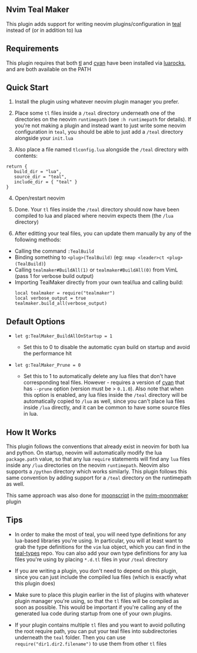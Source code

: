 
## Nvim Teal Maker

This plugin adds support for writing neovim plugins/configuration in [teal](https://github.com/teal-language/tl) instead of (or in addition to) lua

## Requirements

This plugin requires that both [tl](https://github.com/teal-language/tl) and [cyan](https://github.com/teal-language/cyan) have been installed via [luarocks](https://luarocks.org/), and are both available on the PATH

## Quick Start

1. Install the plugin using whatever neovim plugin manager you prefer.

2. Place some `tl` files inside a `/teal` directory underneath one of the directories on the neovim `runtimepath` (see `:h runtimepath` for details).  If you're not making a plugin and instead want to just write some neovim configuration in `teal`, you should be able to just add a `/teal` directory alongside your `init.lua`

3. Also place a file named `tlconfig.lua` alongside the `/teal` directory with contents:

  ```
  return {
     build_dir = "lua",
     source_dir = "teal",
     include_dir = { "teal" }
  }
  ```

4. Open/restart neovim

5. Done.  Your `tl` files inside the `/teal` directory should now have been compiled to lua and placed where neovim expects them (the `/lua` directory)

6. After editting your teal files, you can update them manually by any of the following methods:

  * Calling the command `:TealBuild`
  * Binding something to `<plug>(TealBuild)` (eg: `nmap <leader>ct <plug>(TealBuild)`)
  * Calling `tealmaker#BuildAll(1)` or `tealmaker#BuildAll(0)` from VimL (pass 1 for verbose build output)
  * Importing TealMaker directly from your own teal/lua and calling build:
      ```
      local tealmaker = require("tealmaker")
      local verbose_output = true
      tealmaker.build_all(verbose_output)
      ```

## Default Options

* `let g:TealMaker_BuildAllOnStartup = 1`
    * Set this to 0 to disable the automatic cyan build on startup and avoid the performance hit

* `let g:TealMaker_Prune = 0`
    * Set this to 1 to automatically delete any lua files that don't have corresponding teal files.  However - requires a version of [cyan](https://github.com/teal-language/cyan) that has `--prune` option (version must be > `0.1.0`).  Also note that when this option is enabled, any lua files inside the `/teal` directory will be automatically copied to `/lua` as well, since you can't place lua files inside `/lua` directly, and it can be common to have some source files in lua.

## How It Works

This plugin follows the conventions that already exist in neovim for both lua and python. On startup, neovim will automatically modify the lua `package.path` value, so that any lua `require` statements will find any `lua` files inside any `/lua` directories on the neovim `runtimepath`.  Neovim also supports a `/python` directory which works similarly.  This plugin follows this same convention by adding support for a `/teal` directory on the runtimepath as well.

This same approach was also done for [moonscript](https://moonscript.org/) in the [nvim-moonmaker](https://github.com/svermeulen/nvim-moonmaker) plugin

## Tips

* In order to make the most of teal, you will need type definitions for any lua-based libraries you're using.  In particular, you will at least want to grab the type definitions for the `vim` lua object, which you can find in the [teal-types](https://github.com/teal-language/teal-types) repo.  You can also add your own type definitions for any lua files you're using by placing `*.d.tl` files in your `/teal` directory

* If you are writing a plugin, you don't need to depend on this plugin, since you can just include the compiled lua files (which is exactly what this plugin does)

* Make sure to place this plugin earlier in the list of plugins with whatever plugin manager you're using, so that the `tl` files will be compiled as soon as possible.  This would be important if you're calling any of the generated lua code during startup from one of your own plugins.

* If your plugin contains multiple `tl` files and you want to avoid polluting the root require path, you can put your teal files into subdirectories underneath the `teal` folder.  Then you can use `require("dir1.dir2.filename")` to use them from other `tl` files

